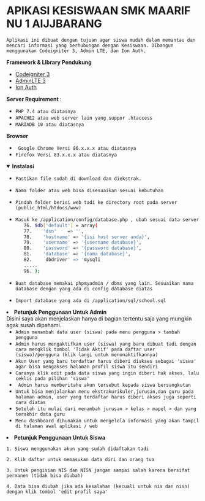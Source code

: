 # APlKASI KESISWAAN SMK MAARIF NU 1 AIJJBARANG
    Aplikasi ini dibuat dengan tujuan agar siswa mudah dalam memantau dan mencari informasi yang berhubungan dengan Kesiswaan. DIbangun menggunakan Codeigniter 3, Admin LTE, dan Ion Auth.

**Framework & Library Pendukung**
- [Codeigniter 3](https://codeigniter.com)
- [AdminLTE 3](https://adminlte.io)
- [Ion Auth](https://github.com/benedmunds/Codeigniter-Ion-Auth)

**Server Requirement** :
- ```PHP 7.4 atau diatasnya``` 
- ```APACHE2 atau web server lain yang suppor .htaccess```
- ``` MARIADB 10 atau diatasnya ```

**Browser**
- ``` Google Chrome Versi 86.x.x.x atau diatasnya```
- ``` Firefox Versi 83.x.x.x atau diatasnya ```

 <details open>
  <summary><strong>Instalasi</strong></summary>

   - ```
     Pastikan file sudah di download dan diekstrak.
     ```
   - ```
     Nama folder atau web bisa disesuaikan sesuai kebutuhan
     ```    
   - ```
     Pindah folder berisi web tadi ke directory root pada server (public_html/htdocs/www)
     ```
   - ``` bash
     Masuk ke /application/config/database.php , ubah sesuai data server
        76. $db['default'] = array(
        77.    'dsn'	=> '',
        78.    'hostname' => '{isi host server anda}',
        79.    'username' => '{username database}',
        80.    'password' => '{password database}',
        81.    'database' => '{nama database}',
        82.     dbdriver' => 'mysqli
        .....
        96. );
     ```
- 
    ```
    Buat database memakai phpmyadmin / dbms yang lain. Sesuaikan nama database dengan yang ada di config database diatas
    ```
-
    ```
    Import database yang ada di /application/sql/school.sql
    ```
  </details>
- **Petunjuk Penggunaan Untuk Admin**\
Disini saya akan menjelaskan hanya di bagian tertentu saja yang mungkin agak susah dipahami.
    - ``` Admin menambah data user (siswa) pada menu pengguna > tambah pengguna ```
    - ``` Admin harus mengaktifkan user (siswa) yang baru dibuat tadi dengan cara mengklik tombol 'Tidak Aktif' pada daftar user (siswa)/pengguna (klik langi untuk menonaktifkannya) ```
    - ``` Akun User yang baru terdaftar harus diberi diakses sebagai 'siswa' agar bisa mengakses halaman profil siswa itu sendiri ```
    - ``` Caranya klik edit pada data siswa yang ingin diberi hak akses, lalu ceklis pada pilihan 'siswa' ```
    - ``` Admin harus memberitahu akun tersebut kepada siswa bersangkutan```
    - ``` Untuk bisa menjalankan menu ekstrakurikuler,jurusan,dan guru pada halaman admin, user yang terdaftar harus diberi akses juga seperti cara diatas ```
    - ``` Setelah itu mulai dari menambah jurusan > kelas > mapel > dan yang terakhir data guru ```
    - ``` Menu dashboard dihunakan untuk mengelola informasi yang akan tampil di halaman awal aplikasi / web ```
- **Petunjuk Penggunaan Untuk Siswa**

```
1. Siswa menggunakan akun yang sudah didaftakan tadi
```

```
2. Klik daftar untuk memasukan data diri dan orang tua
```

```
3. Untuk pengisian NIS dan NISN jangan sampai salah karena bersifat permanen (tidak bisa diubah)
```

```
4. Data bisa diubah jika ada kesalahan (kecuali untuk nis dan nisn) dengan klik tombol 'edit profil saya'
```


